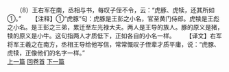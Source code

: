 　　（8）王右军在南，丞相与书，每叹子侄不令，云：“虎豚、虎犊，还其所如①。”
　　【注释】①“虎豚”句：虎豚是王彭之小名，官至黄门侍郎。虎犊是王彪之小名。是王彭之三弟，累迁至左光禄大夫。两人是王导的族人。豚的原义是猪，犊的原义是小牛。这句指两人才质低下，正如各自的小名一样。
　　【译文】右军将军王羲之在南方，丞相王导给他写信，常常慨叹子侄辈才质平庸，说：“虎豚、虎犊，正像他们的名字一样。”
<br>[上一篇](26_07) [回卷首](26_00) [下一篇](26_09)
